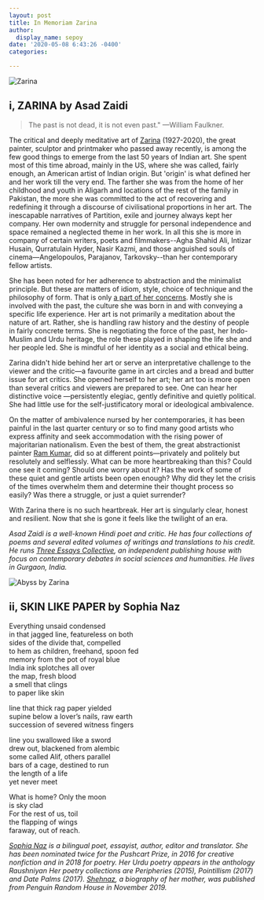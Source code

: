 ```yaml
---
layout: post
title: In Memoriam Zarina
author:
  display_name: sepoy
date: '2020-05-08 6:43:26 -0400'
categories:

---
```


![Zarina]({{site.baseurl}}/img/uploads/2020/zarina.jpg)


## i, ZARINA by Asad Zaidi

>The past is not dead, it is not even past." —William Faulkner.

The critical and deeply meditative art of [Zarina](http://zarina-hashmi.com/) (1927-2020), the great painter, sculptor and printmaker who passed away recently, is among the few good things to emerge from the last 50 years of Indian art. She spent most of this time abroad, mainly in the US, where she was called, fairly enough, an American artist of Indian origin. But 'origin' is what defined her and her work till the very end. The farther she was from the home of her childhood and youth in Aligarh and locations of the rest of the family in Pakistan, the more she was committed to the act of recovering and redefining it through a  discourse of civilisational proportions in her art. The inescapable narratives of Partition, exile and journey always kept her company. Her own modernity and struggle for personal independence and space remained a neglected theme in her work. In all this she is more in company of certain writers, poets and filmmakers--Agha Shahid Ali, Intizar Husain, Qurratulain Hyder, Nasir Kazmi, and those anguished souls of cinema—Angelopoulos, Parajanov, Tarkovsky--than her contemporary fellow artists.

She has been noted for her adherence to abstraction and the minimalist principle. But these are matters of idiom, style, choice of technique and the philosophy of form. That is only [a part of her concerns](https://vimeo.com/92315717). Mostly she is involved with the past, the culture she was born in and with conveying a specific life experience. Her art is not primarily a meditation about the nature of art. Rather, she is handling raw history and the destiny of people in fairly concrete terms. She is negotiating the force of the past, her Indo-Muslim and Urdu heritage, the role these played in shaping the life she and her people led.  She is mindful of her identity as a social and ethical being.

Zarina didn't hide behind her art or serve an interpretative challenge to the viewer and the critic—a favourite game in art circles and a bread and butter issue for art critics. She opened herself to her art; her art too is more open than several critics and viewers are prepared to see. One can hear her distinctive voice —persistently elegiac, gently definitive and quietly political. She had little use for the self-justificatory moral or ideological ambivalence.

On the matter of ambivalence nursed by her contemporaries, it has been painful in the last quarter century or so to find many good artists who express affinity and seek accommodation with the rising power of majoritarian nationalism. Even the best of them, the great abstractionist painter [Ram Kumar](https://artradarjournal.com/2018/09/12/ram-kumar-1921-2018-artist-profile-in-conversation/), did so at different points—privately and politely but resolutely and selflessly. What can be more heartbreaking than this? Could one see it coming? Should one worry about it? Has the work of some of these quiet and gentle artists been open enough? Why did they let the crisis of the times overwhelm them and determine their thought process so easily? Was there a struggle, or just a quiet surrender?

With Zarina there is no such heartbreak. Her art is singularly clear, honest and resilient. Now that she is gone it feels like the twilight of an era.

*Asad Zaidi is a well-known Hindi poet and critic. He has four collections of poems and several edited volumes of writings and translations to his credit. He runs [Three Essays Collective](https://threeessays.com/), an independent publishing house with focus on contemporary debates in social sciences and humanities. He lives in Gurgaon, India.*

![Abyss by Zarina]({{site.baseurl}}/img/uploads/2020/zarina_abyss.jpg)

## ii, SKIN LIKE PAPER by Sophia Naz

Everything unsaid condensed  
in that jagged line, featureless on both   
sides of the divide that, compelled  
to hem as children, freehand, spoon fed  
memory from the pot of royal blue  
India ink splotches all over  
the map, fresh blood  
a smell that clings  
to paper like skin  

line that thick rag paper yielded  
supine below a lover’s nails, raw earth  
succession of severed witness fingers  

line you swallowed like a sword  
drew out, blackened from alembic  
some called Alif, others parallel  
bars of a cage, destined to run  
the length of a life  
yet never meet  

What is home? Only the moon  
is sky clad  
For the rest of us, toil  
the flapping of wings  
faraway, out of reach.  

*[Sophia Naz](http://sophianaz.com) is a bilingual poet, essayist, author, editor and translator. She has been nominated twice for the Pushcart Prize, in 2016 for creative nonfiction and in 2018 for poetry. Her Urdu poetry appears in the anthology Raushniyan Her poetry collections are Peripheries (2015), Pointillism (2017) and Date Palms (2017).  [Shehnaz](https://penguin.co.in/book/memoir/shehnaz/), a biography of her mother, was published from Penguin Random House in November 2019.*
